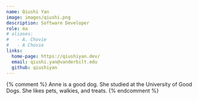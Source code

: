 ```yaml
---
name: Qiushi Yan
image: images/qiushi.png
description: Software Developer
role: ma
# aliases:
#   - A. Chovie
#   - A Chovie
links:
  home-page: https://qiushiyan.dev/
  email: qiushi.yan@vanderbilt.edu
  github: qiushiyan
---
```


{% comment %}
Anne is a good dog.
She studied at the University of Good Dogs.
She likes pets, walkies, and treats.
{% endcomment %}
